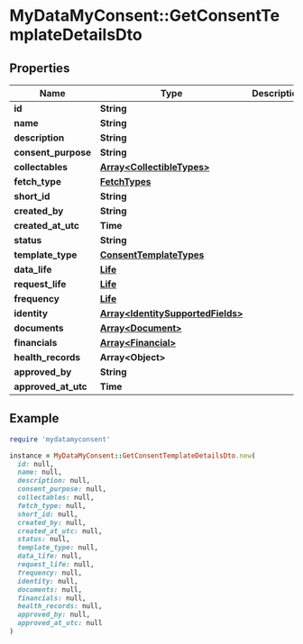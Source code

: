 # MyDataMyConsent::GetConsentTemplateDetailsDto

## Properties

| Name | Type | Description | Notes |
| ---- | ---- | ----------- | ----- |
| **id** | **String** |  | [optional] |
| **name** | **String** |  | [optional] |
| **description** | **String** |  | [optional] |
| **consent_purpose** | **String** |  | [optional] |
| **collectables** | [**Array&lt;CollectibleTypes&gt;**](CollectibleTypes.md) |  | [optional] |
| **fetch_type** | [**FetchTypes**](FetchTypes.md) |  | [optional] |
| **short_id** | **String** |  | [optional] |
| **created_by** | **String** |  | [optional] |
| **created_at_utc** | **Time** |  | [optional] |
| **status** | **String** |  | [optional] |
| **template_type** | [**ConsentTemplateTypes**](ConsentTemplateTypes.md) |  | [optional] |
| **data_life** | [**Life**](Life.md) |  | [optional] |
| **request_life** | [**Life**](Life.md) |  | [optional] |
| **frequency** | [**Life**](Life.md) |  | [optional] |
| **identity** | [**Array&lt;IdentitySupportedFields&gt;**](IdentitySupportedFields.md) |  | [optional] |
| **documents** | [**Array&lt;Document&gt;**](Document.md) |  | [optional] |
| **financials** | [**Array&lt;Financial&gt;**](Financial.md) |  | [optional] |
| **health_records** | **Array&lt;Object&gt;** |  | [optional] |
| **approved_by** | **String** |  | [optional] |
| **approved_at_utc** | **Time** |  | [optional] |

## Example

```ruby
require 'mydatamyconsent'

instance = MyDataMyConsent::GetConsentTemplateDetailsDto.new(
  id: null,
  name: null,
  description: null,
  consent_purpose: null,
  collectables: null,
  fetch_type: null,
  short_id: null,
  created_by: null,
  created_at_utc: null,
  status: null,
  template_type: null,
  data_life: null,
  request_life: null,
  frequency: null,
  identity: null,
  documents: null,
  financials: null,
  health_records: null,
  approved_by: null,
  approved_at_utc: null
)
```

